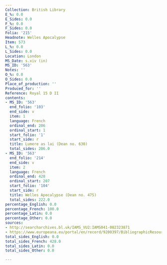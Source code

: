 ```yaml
---
Collection: British Library
E_%: 0.0
E_Sides: 0.0
F_%: 0.0
F_Sides: 0.0
Folia: '215'
Headnote: Welles Apocalypse
Item: 573
L_%: 0.0
L_Sides: 0.0
Location: London
MS_Date: s.xiv (in)
MS_ID: '563'
Notes: ''
O_%: 0.0
O_Sides: 0.0
Place_of_production: ''
Produced_for: ''
Reference: Royal 15 D II
contents:
- MS_ID: '563'
  end_folio: '103'
  end_side: v
  item: 1
  language: French
  ordinal_end: 206
  ordinal_start: 1
  start_folio: '1'
  start_side: r
  title: Lumere as lai (Dean no. 630)
  total_sides: 206.0
- MS_ID: '563'
  end_folio: '214'
  end_side: v
  item: 2
  language: French
  ordinal_end: 428
  ordinal_start: 207
  start_folio: '104'
  start_side: r
  title: Welles Apocalypse (Dean no. 475)
  total_sides: 222.0
percentage_English: 0.0
percentage_French: 100.0
percentage_Latin: 0.0
percentage_Other: 0.0
sources:
- http://searcharchives.bl.uk/IAMS_VU2:IAMS041-002323871
- https://www.europeana.eu/portal/en/record/9200397/BibliographicResource_3000126277655.html
total_sides_English: 0.0
total_sides_French: 428.0
total_sides_Latin: 0.0
total_sides_Other: 0.0

---
```

